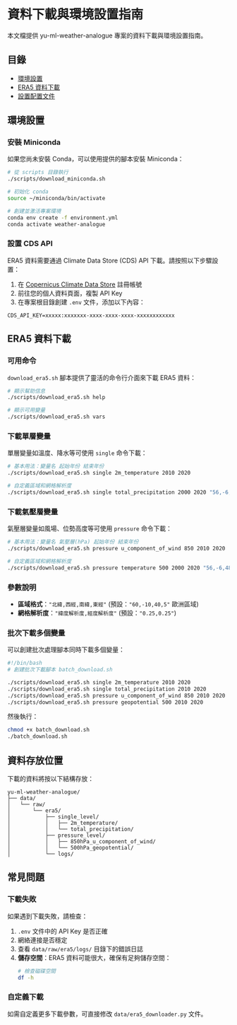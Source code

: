 # 資料下載與環境設置指南

本文檔提供 yu-ml-weather-analogue 專案的資料下載與環境設置指南。

## 目錄

- [環境設置](#環境設置)
- [ERA5 資料下載](#era5-資料下載)
- [設置配置文件](#設置配置文件)

## 環境設置

### 安裝 Miniconda

如果您尚未安裝 Conda，可以使用提供的腳本安裝 Miniconda：

```bash
# 從 scripts 目錄執行
./scripts/download_miniconda.sh

# 初始化 conda
source ~/miniconda/bin/activate

# 創建並激活專案環境
conda env create -f environment.yml
conda activate weather-analogue
```

### 設置 CDS API

ERA5 資料需要通過 Climate Data Store (CDS) API 下載。請按照以下步驟設置：

1. 在 [Copernicus Climate Data Store](https://cds.climate.copernicus.eu/) 註冊帳號
2. 前往您的個人資料頁面，複製 API Key
3. 在專案根目錄創建 `.env` 文件，添加以下內容：

```
CDS_API_KEY=xxxxx:xxxxxxx-xxxx-xxxx-xxxx-xxxxxxxxxxxx
```

## ERA5 資料下載

### 可用命令

`download_era5.sh` 腳本提供了靈活的命令行介面來下載 ERA5 資料：

```bash
# 顯示幫助信息
./scripts/download_era5.sh help

# 顯示可用變量
./scripts/download_era5.sh vars
```

### 下載單層變量

單層變量如溫度、降水等可使用 `single` 命令下載：

```bash
# 基本用法：變量名 起始年份 結束年份
./scripts/download_era5.sh single 2m_temperature 2010 2020

# 自定義區域和網格解析度
./scripts/download_era5.sh single total_precipitation 2000 2020 "56,-6,48,2" "0.25,0.25"
```

### 下載氣壓層變量

氣壓層變量如風場、位勢高度等可使用 `pressure` 命令下載：

```bash
# 基本用法：變量名 氣壓層(hPa) 起始年份 結束年份
./scripts/download_era5.sh pressure u_component_of_wind 850 2010 2020

# 自定義區域和網格解析度
./scripts/download_era5.sh pressure temperature 500 2000 2020 "56,-6,48,2" "0.25,0.25"
```

### 參數說明

- **區域格式**：`"北緯,西經,南緯,東經"` (預設：`"60,-10,40,5"` 歐洲區域)
- **網格解析度**：`"緯度解析度,經度解析度"` (預設：`"0.25,0.25"`)

### 批次下載多個變量

可以創建批次處理腳本同時下載多個變量：

```bash
#!/bin/bash
# 創建批次下載腳本 batch_download.sh

./scripts/download_era5.sh single 2m_temperature 2010 2020
./scripts/download_era5.sh single total_precipitation 2010 2020
./scripts/download_era5.sh pressure u_component_of_wind 850 2010 2020
./scripts/download_era5.sh pressure geopotential 500 2010 2020
```

然後執行：

```bash
chmod +x batch_download.sh
./batch_download.sh
```

## 資料存放位置

下載的資料將按以下結構存放：

```
yu-ml-weather-analogue/
├── data/
│   └── raw/
│       └── era5/
│           ├── single_level/
│           │   ├── 2m_temperature/
│           │   └── total_precipitation/
│           ├── pressure_level/
│           │   ├── 850hPa_u_component_of_wind/
│           │   └── 500hPa_geopotential/
│           └── logs/
```

## 常見問題

### 下載失敗

如果遇到下載失敗，請檢查：

1. `.env` 文件中的 API Key 是否正確
2. 網絡連接是否穩定
3. 查看 `data/raw/era5/logs/` 目錄下的錯誤日誌
4. **儲存空間**：ERA5 資料可能很大，確保有足夠儲存空間：
   ```zsh
   # 檢查磁碟空間
   df -h
   ```

### 自定義下載

如需自定義更多下載參數，可直接修改 `data/era5_downloader.py` 文件。
